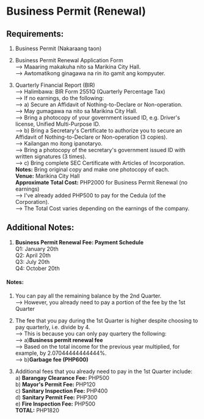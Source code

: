# Business Permit (Renewal)
## Requirements:
1) Business Permit (Nakaraang taon)<br/>

2) Business Permit Renewal Application Form<br/>
--> Maaaring makakuha nito sa Marikina City Hall.<br/>
--> Awtomatikong ginagawa na rin ito gamit ang kompyuter.<br/>

3) Quarterly Financial Report (BIR)<br/>
--> Halimbawa: BIR Form 2551Q (Quarterly Percentage Tax)<br/>
--> If no earnings, do the following:<br/>
--> a) Secure an Affidavit of Nothing-to-Declare or Non-operation.<br/>
--> May gumagawa na nito sa Marikina City Hall.<br/>
--> Bring a photocopy of your government issued ID, e.g. Driver's license, Unified Multi-Purpose ID.<br/>
--> b) Bring a Secretary's Certificate to authorize you to secure an Affidavit of Nothing-to-Declare or Non-operation (3 copies).<br/>
--> Kailangan mo itong ipanotaryo.<br/>
--> Bring a photocopy of the secretary's government issued ID with written signatures (3 times).<br/>
--> c) Bring complete SEC Certificate with Articles of Incorporation.<br/>
<b>Notes:</b> Bring original copy and make one photocopy of each.<br/>
<b>Venue:</b> Marikina City Hall<br/>
<b>Approximate Total Cost:</b> PHP2000 for Business Permit Renewal (no earnings)<br/>
--> I've already added PHP500 to pay for the Cedula (of the Corporation).<br/>
--> The Total Cost varies depending on the earnings of the company.<br/>

## Additional Notes:
1) <b>Business Permit Renewal Fee: Payment Schedule</b><br/>
Q1: January 20th<br/>
Q2: April 20th<br/>
Q3: July 20th<br/>
Q4: October 20th<br/>

#### Notes:
1) You can pay all the remaining balance by the 2nd Quarter.<br/>
--> However, you already need to pay a portion of the fee by the 1st Quarter<br/>

2) The fee that you pay during the 1st Quarter is higher despite choosing to pay quarterly, i.e. divide by 4.<br/>
--> This is because you can only pay quartery the following:<br/>
--> a)<b>Business permit renewal fee</b><br/>
--> Based on the total income for the previous year multiplied, for example, by 2.07044444444444%.<br/>
--> b)<b>Garbage fee (PHP600)</b><br/>

3) Additional fees that you already need to pay in the 1st Quarter include:<br/>
a) <b>Barangay Clearance Fee:</b> PHP500<br/>
b) <b>Mayor's Permit Fee:</b> PHP120<br/>
c) <b>Sanitary Inspection Fee:</b> PHP400<br/>
d) <b>Sanitary Permit Fee:</b> PHP300<br/>
e) <b>Fire Inspection Fee:</b> PHP500<br/>
<b>TOTAL:</b> PHP1820
